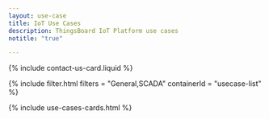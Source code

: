 ```yaml
---
layout: use-case
title: IoT Use Cases
description: ThingsBoard IoT Platform use cases
notitle: "true"

---
```


{% include contact-us-card.liquid %}

{% include filter.html filters = "General,SCADA" containerId = "usecase-list" %}

<div id="usecase-list">
    {% include use-cases-cards.html %}
</div>

<style>
	{% include partner-style.css %}
</style>

<script>

</script>

<script>
</script>

